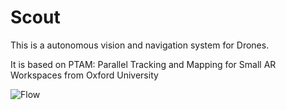 Scout
====

This is a autonomous vision and navigation system for Drones.

It is based on PTAM:
Parallel Tracking and Mapping for Small AR Workspaces from Oxford University

![Flow](https://github.com/tyleeer/Scout/master/Flow.jpg)
